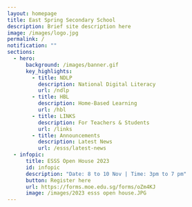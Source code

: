 ```yaml
---
layout: homepage
title: East Spring Secondary School
description: Brief site description here
image: /images/logo.jpg
permalink: /
notification: ""
sections:
  - hero:
      background: /images/banner.gif
      key_highlights:
        - title: NDLP
          description: National Digital Literacy
          url: /ndlp
        - title: HBL
          description: Home-Based Learning
          url: /hbl
        - title: LINKS
          description: For Teachers & Students
          url: /links
        - title: Announcements
          description: Latest News
          url: /esss/latest-news
  - infopic:
      title: ESSS Open House 2023
      id: infopic
      description: "Date: 8 to 10 Nov | Time: 3pm to 7 pm"
      button: Register here
      url: https://forms.moe.edu.sg/forms/oZm4KJ
      image: /images/2023 esss open house.JPG
---
```

